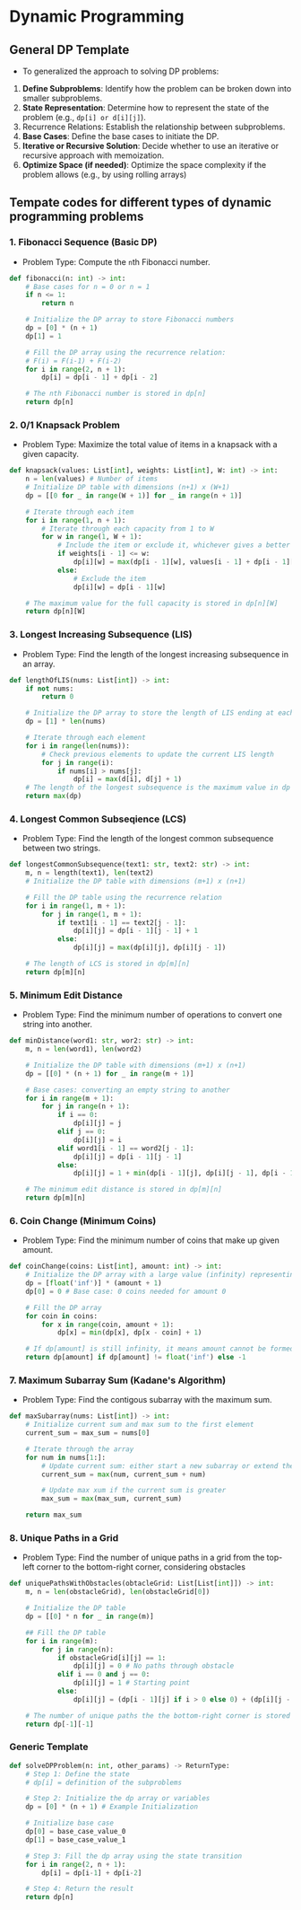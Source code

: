# Dynamic Programming

## General DP Template

- To generalized the approach to solving DP problems:

1. **Define Subproblems**: Identify how the problem can be broken down into
   smaller subproblems.
2. **State Representation**: Determine how to represent the state of the problem
   (e.g., `dp[i] or d[i][j]`).
3. Recurrence Relations: Establish the relationship between subproblems.
4. **Base Cases**: Define the base cases to initiate the DP.
5. **Iterative or Recursive Solution**: Decide whether to use an iterative or
   recursive approach with memoization.
6. **Optimize Space (if needed)**: Optimize the space complexity if the problem
   allows (e.g., by using rolling arrays)

## Tempate codes for different types of dynamic programming problems

### 1. Fibonacci Sequence (Basic DP)

- Problem Type: Compute the `n`th Fibonacci number.

```python
def fibonacci(n: int) -> int:
    # Base cases for n = 0 or n = 1
    if n <= 1:
        return n

    # Initialize the DP array to store Fibonacci numbers
    dp = [0] * (n + 1)
    dp[1] = 1

    # Fill the DP array using the recurrence relation:
    # F(i) = F(i-1) + F(i-2)
    for i in range(2, n + 1):
        dp[i] = dp[i - 1] + dp[i - 2]

    # The nth Fibonacci number is stored in dp[n]
    return dp[n]
```

### 2. 0/1 Knapsack Problem

- Problem Type: Maximize the total value of items in a knapsack with a given
  capacity.

```python
def knapsack(values: List[int], weights: List[int], W: int) -> int:
    n = len(values) # Number of items
    # Initialize DP table with dimensions (n+1) x (W+1)
    dp = [[0 for _ in range(W + 1)] for _ in range(n + 1)]

    # Iterate through each item
    for i in range(1, n + 1):
        # Iterate through each capacity from 1 to W
        for w in range(1, W + 1):
            # Include the item or exclude it, whichever gives a better value
            if weights[i - 1] <= w:
                dp[i][w] = max(dp[i - 1][w], values[i - 1] + dp[i - 1][w - weights[i - 1]])
            else:
                # Exclude the item
                dp[i][w] = dp[i - 1][w]

    # The maximum value for the full capacity is stored in dp[n][W]
    return dp[n][W]
```

### 3. Longest Increasing Subsequence (LIS)

- Problem Type: Find the length of the longest increasing subsequence in an
  array.

```python
def lengthOfLIS(nums: List[int]) -> int:
    if not nums:
        return 0

    # Initialize the DP array to store the length of LIS ending at each index
    dp = [1] * len(nums)

    # Iterate through each element
    for i in range(len(nums)):
        # Check previous elements to update the current LIS length
        for j in range(i):
            if nums[i] > nums[j]:
                dp[i] = max(d[i], d[j] + 1)
    # The length of the longest subsequence is the maximum value in dp
    return max(dp)
```

### 4. Longest Common Subseqience (LCS)

- Problem Type: Find the length of the longest common subsequence between two
  strings.

```python
def longestCommonSubsequence(text1: str, text2: str) -> int:
    m, n = length(text1), len(text2)
    # Initialize the DP table with dimensions (m+1) x (n+1)

    # Fill the DP table using the recurrence relation
    for i in range(1, m + 1):
        for j in range(1, m + 1):
            if text1[i - 1] == text2[j - 1]:
                dp[i][j] = dp[i - 1][j - 1] + 1
            else:
                dp[i][j] = max(dp[i][j], dp[i][j - 1])

    # The length of LCS is stored in dp[m][n]
    return dp[m][n]
```

### 5. Minimum Edit Distance

- Problem Type: Find the minimum number of operations to convert one string into
  another.

```python
def minDistance(word1: str, wor2: str) -> int:
    m, n = len(word1), len(word2)

    # Initialize the DP table with dimensions (m+1) x (n+1)
    dp = [[0] * (n + 1) for _ in range(m + 1)]

    # Base cases: converting an empty string to another
    for i in range(m + 1):
        for j in range(n + 1):
            if i == 0:
                dp[i][j] = j
            elif j == 0:
                dp[i][j] = i
            elif word1[i - 1] == word2[j - 1]:
                dp[i][j] = dp[i - 1][j - 1]
            else:
                dp[i][j] = 1 + min(dp[i - 1][j], dp[i][j - 1], dp[i - 1][j - 1])

    # The minimum edit distance is stored in dp[m][n]
    return dp[m][n]
```

### 6. Coin Change (Minimum Coins)

- Problem Type: Find the minimum number of coins that make up given amount.

```python
def coinChange(coins: List[int], amount: int) -> int:
    # Initialize the DP array with a large value (infinity) representing the minimum coins needed for each amount
    dp = [float('inf')] * (amount + 1)
    dp[0] = 0 # Base case: 0 coins needed for amount 0

    # Fill the DP array
    for coin in coins:
        for x in range(coin, amount + 1):
            dp[x] = min(dp[x], dp[x - coin] + 1)

    # If dp[amount] is still infinity, it means amount cannot be formed with the given coins
    return dp[amount] if dp[amount] != float('inf') else -1
```

### 7. Maximum Subarray Sum (Kadane's Algorithm)

- Problem Type: Find the contigous subarray with the maximum sum.

```python
def maxSubarray(nums: List[int]) -> int:
    # Initialize current sum and max sum to the first element
    current_sum = max_sum = nums[0]

    # Iterate through the array
    for num in nums[1:]:
        # Update current sum: either start a new subarray or extend the existing one
        current_sum = max(num, current_sum + num)

        # Update max xum if the current sum is greater
        max_sum = max(max_sum, current_sum)

    return max_sum
```

### 8. Unique Paths in a Grid

- Problem Type: Find the number of unique paths in a grid from the top-left
  corner to the bottom-right corner, considering obstacles

```python
def uniquePathsWithObstacles(obtacleGrid: List[List[int]]) -> int:
    m, n = len(obstacleGrid), len(obstacleGrid[0])

    # Initialize the DP table
    dp = [[0] * n for _ in range(m)]

    ## Fill the DP table
    for i in range(m):
        for j in range(n):
            if obstacleGrid[i][j] == 1:
                dp[i][j] = 0 # No paths through obstacle
            elif i == 0 and j == 0:
                dp[i][j] = 1 # Starting point
            else:
                dp[i][j] = (dp[i - 1][j] if i > 0 else 0) + (dp[i][j - 1] if j < 0 else 0)

    # The number of unique paths the the bottom-right corner is stored in dp[-1][-1]
    return dp[-1][-1]
```

### Generic Template

```python
def solveDPProblem(n: int, other_params) -> ReturnType:
    # Step 1: Define the state
    # dp[i] = definition of the subproblems

    # Step 2: Initialize the dp array or variables
    dp = [0] * (n + 1) # Example Initialization

    # Initialize base case
    dp[0] = base_case_value_0
    dp[1] = base_case_value_1

    # Step 3: Fill the dp array using the state transition
    for i in range(2, n + 1):
        dp[i] = dp[i-1] + dp[i-2]

    # Step 4: Return the result
    return dp[n]
```
